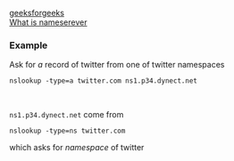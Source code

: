 [geeksforgeeks](https://www.geeksforgeeks.org/nslookup-command-in-linux-with-examples/#discuss)
<br />
[What is nameserever](https://www.geeksforgeeks.org/nslookup-command-in-linux-with-examples/#discuss)
<br />

### Example

Ask for _a_ record of twitter from one of twitter namespaces

[//]: # (__NAMESPACE__ , __NSLOOKUP__)

```shell
nslookup -type=a twitter.com ns1.p34.dynect.net
```
<br />

`ns1.p34.dynect.net` come from

```shell
nslookup -type=ns twitter.com
```
which asks for _namespace_ of twitter

